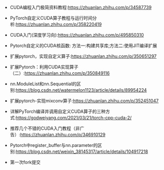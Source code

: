 - CUDA编程入门极简资料教程:https://zhuanlan.zhihu.com/p/34587739
- PyTorch自定义CUDA算子教程与运行时间分析:https://zhuanlan.zhihu.com/p/358220419
- CUDA入门(深度学习向):https://zhuanlan.zhihu.com/p/495850310
- Pytorch自定义的CUDA核函数:
方法一:构建共享库;方法二:使用JIT编译扩展

- 扩展pytorch，实现自定义算子:https://zhuanlan.zhihu.com/p/350651297

- 扩展Pytorch：利用CUDA实现算子（二）:https://zhuanlan.zhihu.com/p/350849116

- nn.ModuleList和nn.Sequential的区别:https://blog.csdn.net/watermelon1123/article/details/89954224

- 扩展pytorch-实现mixconv算子:https://zhuanlan.zhihu.com/p/352451047
- 详解PyTorch编译并调用自定义CUDA算子的三种方式:https://godweiyang.com/2021/03/21/torch-cpp-cuda-2/
- 推荐几个不错的CUDA入门教程（非广告）:https://zhuanlan.zhihu.com/p/346910129
- Pytorch中register_buffer与nn.parameter的区别:https://blog.csdn.net/weixin_38145317/article/details/104917218
- 第一次fork提交